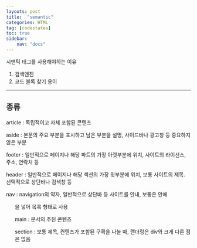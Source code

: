 ```yaml
---
layouts: post
title:  "semantic"
categories: HTML
tag: [codestates]
toc: true
sidebar:
    nav: "docs"
---
```


시맨틱 태그를 사용해야하는 이유

1. 검색엔진
2. 코드 블록 찾기 용이

---

## 종류

article : 독립적이고 자체 포함된 콘텐츠

aside : 본문의 주요 부분을 표시하고 남은 부분을 설명, 사이드바나 광고창 등 중요하지 않은 부분

footer : 일반적으로 페이지나 해당 파트의 가장 아랫부분에 위치, 사이트의 라이선스, 주소, 연락처 등

header : 일반적으로 페이지나 해당 섹션의 가장 윗부분에 위치, 보통 사이트의 제목. 선택적으로 상단바나 검색창 등

nav : navigation의 약자, 일반적으로 상단바 등 사이트를 안내, 보통은 안에 <ul>을 넣어 목록 형태로 사용

main : 문서의 주된 콘텐츠

section : 보통 제목, 컨텐츠가 포함된 구획을 나눌 때, 랜더링은 div와 크게 다른 점은 없음